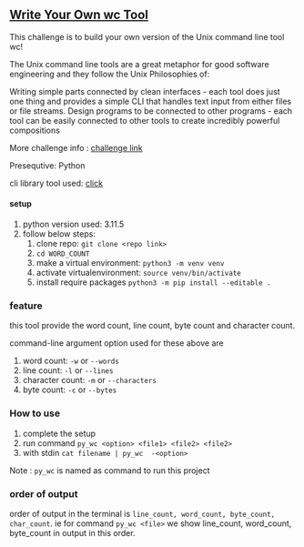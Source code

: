 ## [Write Your Own wc Tool](https://codingchallenges.fyi/challenges/challenge-wc)
This challenge is to build your own version of the Unix command line tool wc!

The Unix command line tools are a great metaphor for good software engineering and they follow the Unix Philosophies of:

Writing simple parts connected by clean interfaces - each tool does just one thing and provides a simple CLI that handles text input from either files or file streams.
Design programs to be connected to other programs - each tool can be easily connected to other tools to create incredibly powerful compositions

More challenge info : [challenge link](https://codingchallenges.fyi/challenges/challenge-wc)

Presequtive: Python

cli library tool used: [click](https://palletsprojects.com/p/click/)
#### setup
1. python version used: 3.11.5
2. follow below steps:
   1. clone repo: `git clone <repo link>`
   2. `cd WORD_COUNT`
   3. make a virtual environment: `python3 -m venv venv`
   4. activate virtualenvironment: `source venv/bin/activate`
   5. install require packages `python3 -m pip install --editable .`
   
### feature
this tool provide the word count, line count, byte count and character count.

command-line argument option used for these above are
1. word count: `-w` or `--words`
2. line count: `-l` or `--lines`
3. character count: `-m` or `--characters`
4. byte count: `-c` or `--bytes`

### How to use
1. complete the setup
2. run command `py_wc <option> <file1> <file2> <file2>`  
3. with stdin `cat filename | py_wc  -<option>`
   
Note : `py_wc` is named as command to run this project

### order of output
order of output in the terminal is `line_count, word_count, byte_count, char_count`. ie for command `py_wc <file>` we show line_count, word_count, byte_count in output in this order.
